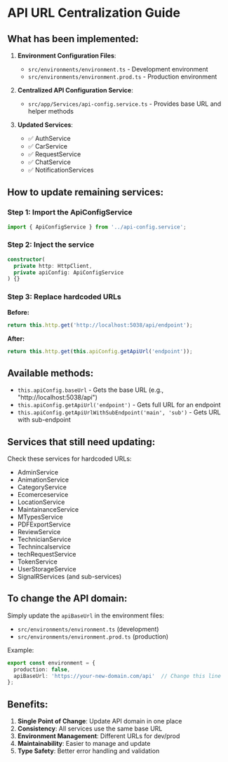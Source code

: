 # API URL Centralization Guide

## What has been implemented:

1. **Environment Configuration Files**:
   - `src/environments/environment.ts` - Development environment
   - `src/environments/environment.prod.ts` - Production environment

2. **Centralized API Configuration Service**:
   - `src/app/Services/api-config.service.ts` - Provides base URL and helper methods

3. **Updated Services**:
   - ✅ AuthService
   - ✅ CarService  
   - ✅ RequestService
   - ✅ ChatService
   - ✅ NotificationServices

## How to update remaining services:

### Step 1: Import the ApiConfigService
```typescript
import { ApiConfigService } from '../api-config.service';
```

### Step 2: Inject the service
```typescript
constructor(
  private http: HttpClient,
  private apiConfig: ApiConfigService
) {}
```

### Step 3: Replace hardcoded URLs
**Before:**
```typescript
return this.http.get('http://localhost:5038/api/endpoint');
```

**After:**
```typescript
return this.http.get(this.apiConfig.getApiUrl('endpoint'));
```

## Available methods:

- `this.apiConfig.baseUrl` - Gets the base URL (e.g., "http://localhost:5038/api")
- `this.apiConfig.getApiUrl('endpoint')` - Gets full URL for an endpoint
- `this.apiConfig.getApiUrlWithSubEndpoint('main', 'sub')` - Gets URL with sub-endpoint

## Services that still need updating:

Check these services for hardcoded URLs:
- AdminService
- AnimationService
- CategoryService
- Ecomerceservice
- LocationService
- MaintainanceService
- MTypesService
- PDFExportService
- ReviewService
- TechnicianService
- Technincalservice
- techRequestService
- TokenService
- UserStorageService
- SignalRServices (and sub-services)

## To change the API domain:

Simply update the `apiBaseUrl` in the environment files:
- `src/environments/environment.ts` (development)
- `src/environments/environment.prod.ts` (production)

Example:
```typescript
export const environment = {
  production: false,
  apiBaseUrl: 'https://your-new-domain.com/api'  // Change this line
};
```

## Benefits:

1. **Single Point of Change**: Update API domain in one place
2. **Consistency**: All services use the same base URL
3. **Environment Management**: Different URLs for dev/prod
4. **Maintainability**: Easier to manage and update
5. **Type Safety**: Better error handling and validation
